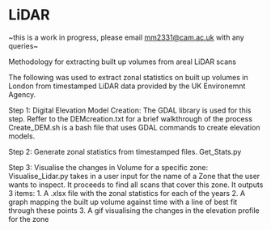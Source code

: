 # LiDAR

~this is a work in progress, please email mm2331@cam.ac.uk with any queries~

Methodology for extracting built up volumes from areal LiDAR scans

The following was used to extract zonal statistics on built up volumes in London from timestamped LiDAR data provided by the UK Environemnt Agency.

Step 1: 
Digital Elevation Model Creation:
  The GDAL library is used for this step.
  Reffer to the DEMcreation.txt for a brief walkthrough of the process
  Create_DEM.sh is a bash file that uses GDAL commands to create elevation models.

Step 2:
Generate zonal statistics from timestamped files.
  Get_Stats.py 

Step 3: 
Visualise the changes in Volume for a specific zone:
  Visualise_Lidar.py takes in a user input for the name of a Zone that the user wants to inspect.
  It proceeds to find all scans that cover this zone. 
  It outputs 3 items:
    1. A .xlsx file with the zonal statistics for each of the years
    2. A graph mapping the built up volume against time with a line of best fit through these points
    3. A gif visualising the changes in the elevation profile for the zone
  
 

